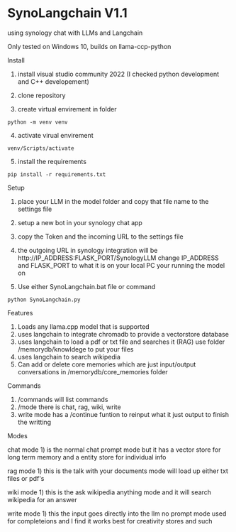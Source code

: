 # SynoLangchain V1.1

using synology chat with LLMs and Langchain

Only tested on Windows 10, builds on llama-ccp-python 


Install
  
  1) install visual studio community 2022 (I checked python development and C++ developement)
  
  2) clone repository
  
  3) create virtual envirement in folder    
    
    python -m venv venv
  
  4) activate virual envirement             
  
    venv/Scripts/activate
 
  5) install the requirements
    
    pip install -r requirements.txt
     
Setup

  1) place your LLM in the model folder and copy that file name to the settings file
  
  2) setup a new bot in your synology chat app
  
  3) copy the Token and the incoming URL to the settings file
  
  4) the outgoing URL in synology integration will be http://IP_ADDRESS:FLASK_PORT/SynologyLLM change IP_ADDRESS and FLASK_PORT to what it is on your local PC your running the model on
  
  5) Use either SynoLangchain.bat file or command
  
    python SynoLangchain.py

Features
  
  1) Loads any llama.cpp model that is supported
  2) uses langchain to integrate chromadb to provide a vectorstore database
  3) uses langchain to load a pdf or txt file and searches it (RAG)
     use folder /memorydb/knowldege to put your files
  5) uses langchain to search wikipedia
  6) Can add or delete core memories which are just input/output conversations in /memorydb/core_memories folder

Commands

  1) /commands will list commands
  2) /mode there is chat, rag, wiki, write
  3) write mode has a /continue funtion to reinput what it just output to finish the writting

Modes

  chat mode
     1) is the normal chat prompt mode but it has a vector store for long term memory and a entity store for individual info

  rag mode
    1) this is the talk with your documents mode will load up either txt files or pdf's

  wiki mode
    1) this is the ask wikipedia anything mode and it will search wikipedia for an answer

  write mode
    1) this the input goes directly into the llm no prompt mode used for completeions and I find it works best for creativity stores and such
